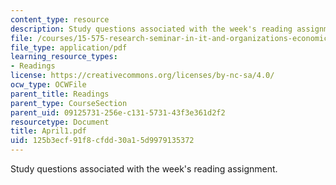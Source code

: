 ```yaml
---
content_type: resource
description: Study questions associated with the week's reading assignment.
file: /courses/15-575-research-seminar-in-it-and-organizations-economic-perspectives-spring-2004/125b3ecf91f8cfdd30a15d9979135372_April1.pdf
file_type: application/pdf
learning_resource_types:
- Readings
license: https://creativecommons.org/licenses/by-nc-sa/4.0/
ocw_type: OCWFile
parent_title: Readings
parent_type: CourseSection
parent_uid: 09125731-256e-c131-5731-43f3e361d2f2
resourcetype: Document
title: April1.pdf
uid: 125b3ecf-91f8-cfdd-30a1-5d9979135372
---
```

Study questions associated with the week's reading assignment.